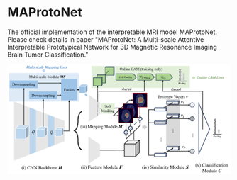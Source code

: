 # MAProtoNet
The official implementation of the interpretable MRI model MAProtoNet. Please check details in paper "MAProtoNet: A Multi-scale Attentive Interpretable Prototypical Network for 3D
Magnetic Resonance Imaging Brain Tumor Classification."


![MAProtoNet](figures/framework.png)
